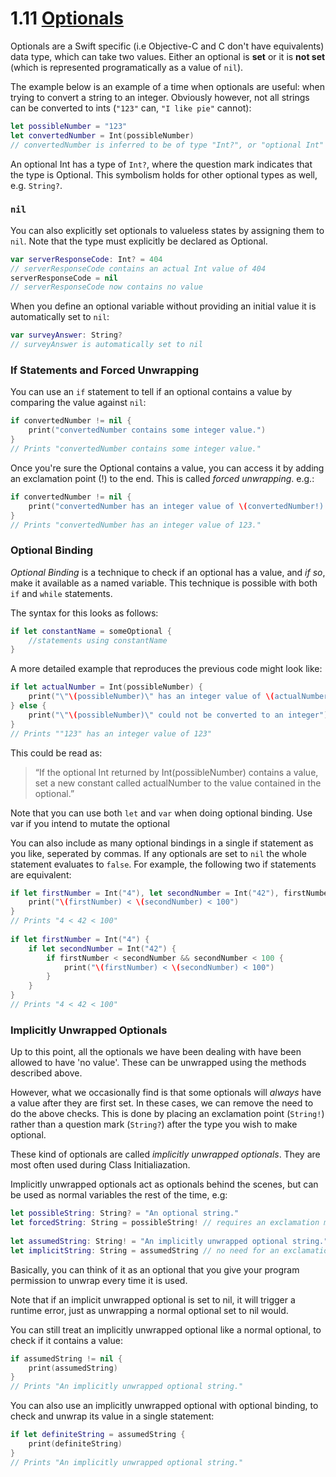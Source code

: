 # 1.11 [Optionals](https://developer.apple.com/library/content/documentation/Swift/Conceptual/Swift_Programming_Language/TheBasics.html#//apple_ref/doc/uid/TP40014097-CH5-ID330)

Optionals are a Swift specific (i.e Objective-C and C don't have equivalents) data type, which can take two values. Either an optional is **set** or it is **not set** (which is represented programatically as a value of `nil`).

The example below is an example of a time when optionals are useful: when trying to convert a string to an integer. Obviously however, not all strings can be converted to ints (`"123"` can, `"I like pie"` cannot):

```Swift
let possibleNumber = "123"
let convertedNumber = Int(possibleNumber)
// convertedNumber is inferred to be of type "Int?", or "optional Int"
```
An optional Int has a type of `Int?`, where the question mark indicates that the type is Optional. This symbolism holds for other optional types as well, e.g. `String?`.

### `nil`

You can also explicitly set optionals to valueless states by assigning them to `nil`. Note that the type must explicitly be declared as Optional.
```Swift
var serverResponseCode: Int? = 404
// serverResponseCode contains an actual Int value of 404
serverResponseCode = nil
// serverResponseCode now contains no value
```

When you define an optional variable without providing an initial value it is automatically set to `nil`:

```Swift
var surveyAnswer: String?
// surveyAnswer is automatically set to nil
```

### If Statements and Forced Unwrapping

You can use an `if` statement to tell if an optional contains a value by comparing the value against `nil`:
```Swift
if convertedNumber != nil {
    print("convertedNumber contains some integer value.")
}
// Prints "convertedNumber contains some integer value."
```

Once you're sure the Optional contains a value, you can access it by adding an exclamation point (!) to the end. This is called *forced unwrapping*. e.g.:
```Swift
if convertedNumber != nil {
    print("convertedNumber has an integer value of \(convertedNumber!).")
}
// Prints "convertedNumber has an integer value of 123."
```

### Optional Binding
*Optional Binding* is a technique to check if an optional has a value, and *if so*, make it available as a named variable. This technique is possible with both `if` and `while` statements.

The syntax for this looks as follows:
```Swift
if let constantName = someOptional {
    //statements using constantName
}
```
A more detailed example that reproduces the previous code might look like:
```Swift
if let actualNumber = Int(possibleNumber) {
    print("\"\(possibleNumber)\" has an integer value of \(actualNumber)")
} else {
    print("\"\(possibleNumber)\" could not be converted to an integer")
}
// Prints ""123" has an integer value of 123"
```

This could be read as:
> “If the optional Int returned by Int(possibleNumber) contains a value, set a new constant called actualNumber to the value contained in the optional.” 

Note that you can use both `let` and `var` when doing optional binding. Use var if you intend to mutate the optional

You can also include as many optional bindings in a single if statement as you like, seperated by commas. If any optionals are set to `nil` the whole statement evaluates to `false`. For example, the following two if statements are equivalent:


```Swift
if let firstNumber = Int("4"), let secondNumber = Int("42"), firstNumber < secondNumber && secondNumber < 100 {
    print("\(firstNumber) < \(secondNumber) < 100")
}
// Prints "4 < 42 < 100"
 
if let firstNumber = Int("4") {
    if let secondNumber = Int("42") {
        if firstNumber < secondNumber && secondNumber < 100 {
            print("\(firstNumber) < \(secondNumber) < 100")
        }
    }
}
// Prints "4 < 42 < 100"
```

### Implicitly Unwrapped Optionals

Up to this point, all the optionals we have been dealing with have been allowed to have 'no value'. These can be unwrapped using the methods described above.

However, what we occasionally find is that some optionals will *always* have a value after they are first set. In these cases, we can remove the need to do the above checks. This is done by placing an exclamation point (`String!`) rather than a question mark (`String?`) after the type you wish to make optional. 

These kind of optionals are called *implicitly unwrapped optionals*. They are most often used during Class Initialiazation.

Implicitly unwrapped optionals act as optionals behind the scenes, but can be used as normal variables the rest of the time, e.g:

```Swift
let possibleString: String? = "An optional string."
let forcedString: String = possibleString! // requires an exclamation mark
 
let assumedString: String! = "An implicitly unwrapped optional string."
let implicitString: String = assumedString // no need for an exclamation mark
```

Basically, you can think of it as an optional that you give your program permission to unwrap every time it is used.

Note that if an implicit unwrapped optional is set to nil, it will trigger a runtime error, just as unwrapping a normal optional set to nil would.

You can still treat an implicitly unwrapped optional like a normal optional, to check if it contains a value:

```Swift
if assumedString != nil {
    print(assumedString)
}
// Prints "An implicitly unwrapped optional string."
```
You can also use an implicitly unwrapped optional with optional binding, to check and unwrap its value in a single statement:
```Swift
if let definiteString = assumedString {
    print(definiteString)
}
// Prints "An implicitly unwrapped optional string."
```